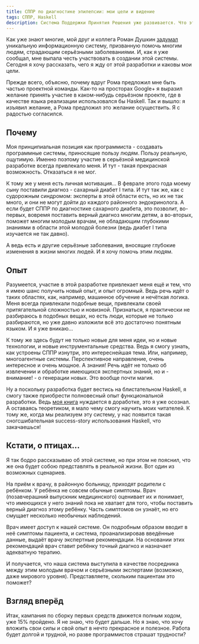 ```yaml
---
title: СППР по диагностике эпилепсии: мои цели и видение
tags: СППР, Haskell
description: Система Поддержки Принятия Решения уже развивается. Что это будет, глазами программиста.
---
```


Как уже знают многие, мой друг и коллега Роман Душкин [задумал](https://boomstarter.ru/projects/93363/35311) уникальную информационную систему, призванную помочь многим людям, страдающим серьёзными заболеваниями. И, как я уже сообщал, мне выпала честь участвовать в создании этой системы. Сегодня я хочу рассказать, чего я жду от этой разработки и каковы мои цели.

Прежде всего, объясню, почему вдруг Рома предложил мне быть частью проектной команды. Как-то на просторах Google+ я выразил желание принять участие в каком-нибудь серьёзном проекте, где в качестве языка реализации использовался бы Haskell. Так и вышло: я изъявил желание, а Рома предложил это желание осуществить. Я с радостью согласился.

## Почему

Моя принципиальная позиция как программиста - создавать программные системы, приносящие пользу людям. Пользу реальную, ощутимую. Именно поэтому участие в серьёзной медицинской разработке всегда привлекало меня. И тут - такая прекрасная возможность. Отказаться я не мог.

К тому же у меня есть личная мотивация... В феврале этого года моему сыну поставили диагноз - сахарный диабет I типа. И тут так же, как с судорожным синдромом: эксперты в этой области есть, но их не так много, и они не могут дойти до каждого районного эндокринолога. А если будет СППР по диагностике сахарного диабета, это позволит, во-первых, вовремя поставить верный диагноз многим детям, а во-вторых, поможет многим молодым врачам, не обладающим глубокими знаниями в области этой молодой болезни (ведь диабет I типа изучается не так давно).

А ведь есть и другие серьёзные заболевания, вносящие глубокие изменения в жизни многих людей. И я хочу помочь этим людям.

## Опыт

Разумеется, участие в этой разработке привлекает меня ещё и тем, что я имею шанс получить новый опыт, и опыт огромный. Ведь речь идёт о таких областях, как, например, машинное обучение и нечёткая логика. Меня всегда привлекали подобные вещи, привлекали своей притягательной сложностью и новизной. Признаться, я практически не разбираюсь в подобных вещах, но есть люди, которые не только разбираются, но уже давно изложили всё это достаточно понятным языком. И я уже вникаю... 

К тому же здесь будут не только новые для меня идеи, но и новые технологии, и новые инструментальные средства. Ведь я смогу узнать, как устроены СППР изнутри, это интереснейшая тема. Или, например, многоагентные системы. Перспективное направление, очень интересное и очень мощное. А знания! Речь идёт не только об извлечении и обработке имеющихся экспертных знаний, но и - внимание! - о генерации новых. Это вообще почти магия.

Ну а поскольку разработка будет вестись на блистательном Haskell, я смогу также приобрести полновесный опыт функциональной разработки. Ведь [моя книга](http://ohaskell.dshevchenko.biz) нуждается в доработке, это я уже осознал. А оставаясь теоретиком, я мало чему смогу научить моих читателей. К тому же, когда мы реализуем эту систему, у нас появится такая сногсшибательная success-story использования Haskell, что закачаешься!

## Кстати, о птицах...

Я так бодро рассказываю об этой системе, но при этом не пояснил, что же она будет собою представлять в реальной жизни. Вот один из возможных сценариев.

На приём к врачу, в районную больницу, приходят родители с ребёнком. У ребёнка не совсем обычные симптомы. Врач (позавчерашний выпускник медицинского) оценивает их и понимает, что имеющихся у него знаний пока не хватает для того, чтобы поставить верный диагноз этому ребёнку. Часть симптомов он узнаёт, но его смущает несколько необычных наблюдений.

Врач имеет доступ к нашей системе. Он подробным образом вводит в неё симптомы пациента, и система, проанализировав введённые данные, выдаёт врачу экспертные рекомендации. На основании этих рекомендаций врач ставит ребёнку точный диагноз и назначает адекватную терапию.

И получается, что наша система выступила в качестве посредника между этим молодым врачом и серьёзными экспертами (возможно, даже мирового уровня). Представляете, скольким пациентам это поможет?

## Взгляд вперёд

Итак, кампания по сборку первых средств движется полным ходом, уже 15% пройдено. Я не знаю, что будет дальше. Но я знаю, что хочу вложить свои силы и свой опыт в нечто прекрасное и полезное. Работа будет долгой и трудной, но разве программистов страшат трудности?





